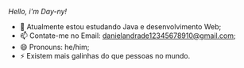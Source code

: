 <i>Hello, i'm Day-ny!</i>

- 🔭 Atualmente estou estudando Java e desenvolvimento Web;
- 📫 Contate-me no Email: danielandrade12345678910@gmail.com;
- 😄 Pronouns: he/him;
- ⚡ Existem mais galinhas do que pessoas no mundo.


